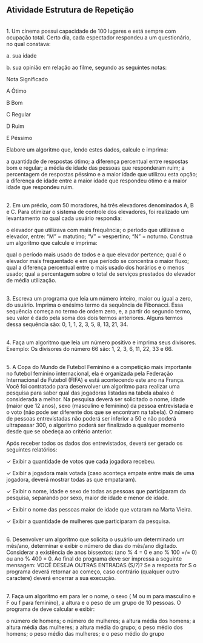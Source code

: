 ## Atividade Estrutura de Repetição

<br>1. Um cinema possui capacidade de 100 lugares e está sempre com ocupação total. Certo dia, cada espectador respondeu a um questionário, no qual constava:

 a. sua idade
   
 b. sua opinião em relação ao filme, segundo as seguintes notas:

Nota        Significado

A              Ótimo

B              Bom

C             Regular

D             Ruim

E              Péssimo

Elabore um algoritmo que, lendo estes dados, calcule e imprima:

a quantidade de respostas ótimo;
a diferença percentual entre respostas bom e regular;
a média de idade das pessoas que responderam ruim;
a percentagem de respostas péssimo e a maior idade que utilizou esta opção;
a diferença de idade entre a maior idade que respondeu ótimo e a maior idade que respondeu ruim. 

<br>2. Em um prédio, com 50 moradores, há três elevadores denominados A, B e C. Para otimizar o sistema de controle dos elevadores, foi realizado um levantamento no qual cada usuário respondia: 

o elevador que utilizava com mais frequência; 
o período que utilizava o elevador, entre:
“M” = matutino; 
“V” = vespertino; 
“N” = noturno. 
Construa um algoritmo que calcule e imprima:

qual o período mais usado de todos e a que elevador pertence;
 qual é o elevador mais frequentado e em que período se concentra o maior fluxo;
qual a diferença percentual entre o mais usado dos horários e o menos usado;
qual a percentagem sobre o total de serviços prestados do elevador de média utilização. 

<br>3. Escreva um programa que leia um número inteiro, maior ou igual a zero, do usuário. Imprima o enésimo termo da sequência de Fibonacci. Essa sequência começa no termo de ordem zero, e, a partir do segundo termo, seu valor é dado pela soma dos dois termos anteriores. Alguns termos dessa sequência são: 0, 1, 1, 2, 3, 5, 8, 13, 21, 34. 

<br>4. Faça um algoritmo que leia um número positivo e imprima seus divisores. Exemplo: Os divisores do número 66 são: 1, 2, 3, 6, 11, 22, 33 e 66.

<br>5. A Copa do Mundo de Futebol Feminino é a competição mais importante no futebol feminino internacional, ela é organizada pela Federação Internacional de Futebol (FIFA) e está acontecendo este ano na França. Você foi contratado para desenvolver um algoritmo para realizar uma pesquisa para saber qual das jogadoras listadas na tabela abaixo é considerada a melhor. Na pesquisa deverá ser solicitado o nome, idade (maior que 12 anos), sexo (masculino e feminino) da pessoa entrevistada e o voto (não pode ser diferente dos que se encontram na tabela). O número de pessoas entrevistadas não poderá ser inferior a 50 e não poderá ultrapassar 300, o algoritmo poderá ser finalizado a qualquer momento desde que se obedeça ao critério anterior. 



Após receber todos os dados dos entrevistados, deverá ser gerado os seguintes relatórios: 

✓ Exibir a quantidade de votos que cada jogadora recebeu.

✓ Exibir a jogadora mais votada (caso aconteça empate entre mais de uma jogadora, deverá mostrar todas as que empataram).

✓ Exibir o nome, idade e sexo de todas as pessoas que participaram da pesquisa, separando por sexo, maior de idade e menor de idade.

✓ Exibir o nome das pessoas maior de idade que votaram na Marta Vieira.

 ✓ Exibir a quantidade de mulheres que participaram da pesquisa.

<br>6. Desenvolver um algoritmo que solicita o usuário um determinado um mês/ano, determinar e exibir o número de dias do mês/ano digitado. Considerar a existência de anos bissextos: (ano % 4 = 0 e ano % 100 =/= 0) ou ano % 400 = 0. Ao final do programa deve ser impressa a seguinte mensagem: VOCÊ DESEJA OUTRAS ENTRADAS (S/?)? Se a resposta for S o programa deverá retornar ao começo, caso contrário (qualquer outro caractere) deverá encerrar a sua execução. 

<br>7. Faça um algoritmo em para ler o nome, o sexo ( M ou m para masculino e F ou f para feminino), a altura e o peso de um grupo de 10 pessoas. O programa de deve calcular e exibir: 

o número de homens;
o número de mulheres; 
a altura média dos homens;
 a altura média das mulheres; a altura média do grupo;
o peso médio dos homens;
o peso médio das mulheres;
e o peso médio do grupo
